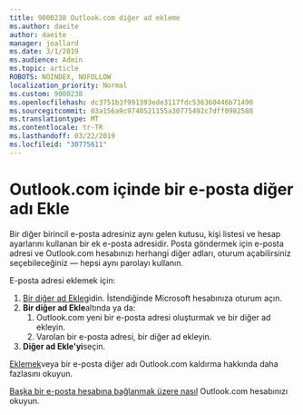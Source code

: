 ```yaml
---
title: 9000238 Outlook.com diğer ad ekleme
ms.author: daeite
author: daeite
manager: joallard
ms.date: 3/1/2019
ms.audience: Admin
ms.topic: article
ROBOTS: NOINDEX, NOFOLLOW
localization_priority: Normal
ms.custom: 9000238
ms.openlocfilehash: dc3751b3f991393ede3117fdc536360446b71490
ms.sourcegitcommit: 03a156a9c9740521155a30775492c7dff0982588
ms.translationtype: MT
ms.contentlocale: tr-TR
ms.lasthandoff: 03/22/2019
ms.locfileid: "30775611"
---
```

# <a name="add-an-email-alias-in-outlookcom"></a>Outlook.com içinde bir e-posta diğer adı Ekle

Bir diğer birincil e-posta adresiniz aynı gelen kutusu, kişi listesi ve hesap ayarlarını kullanan bir ek e-posta adresidir. Posta göndermek için e-posta adresi ve Outlook.com hesabınızı herhangi diğer adları, oturum açabilirsiniz seçebileceğiniz — hepsi aynı parolayı kullanın.

E-posta adresi eklemek için:

1. [Bir diğer ad Ekle](https://go.microsoft.com/fwlink/p/?linkid=864833)gidin. İstendiğinde Microsoft hesabınıza oturum açın.
2. **Bir diğer ad Ekle**altında ya da:
    1. Outlook.com yeni bir e-posta adresi oluşturmak ve bir diğer ad ekleyin.
    2. Varolan bir e-posta adresi, bir diğer ad ekleyin.
3. **Diğer ad Ekle'yi**seçin.

[Eklemek](https://support.office.com/article/459b1989-356d-40fa-a689-8f285b13f1f2)veya bir e-posta diğer adı Outlook.com kaldırma hakkında daha fazlasını okuyun.  

[Başka bir e-posta hesabına bağlanmak üzere nasıl](https://support.office.com/article/c5224df4-5885-4e79-91ba-523aa743f0ba) Outlook.com hesabınızı okuyun.
